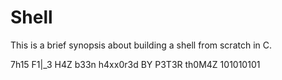 # Shell

This is a brief synopsis about building a shell from scratch in C.

7h15 F1|_3 H4Z b33n h4xx0r3d BY P3T3R th0M4Z 101010101
